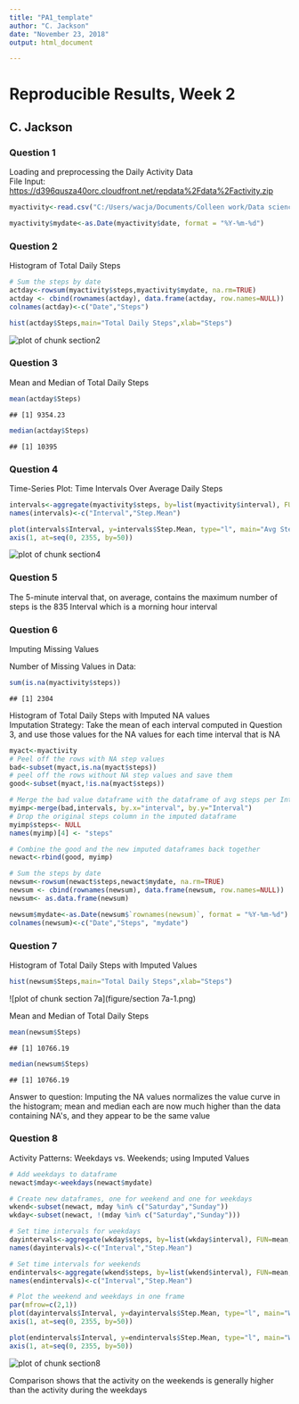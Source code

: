 ```yaml
---
title: "PA1_template"
author: "C. Jackson"
date: "November 23, 2018"
output: html_document

---
```




# Reproducible Results, Week 2
## C. Jackson

### Question 1 
Loading and preprocessing the Daily Activity Data  
File Input: https://d396qusza40orc.cloudfront.net/repdata%2Fdata%2Factivity.zip

```r
myactivity<-read.csv("C:/Users/wacja/Documents/Colleen work/Data science coursera/activity.csv")

myactivity$mydate<-as.Date(myactivity$date, format = "%Y-%m-%d")
```

### Question 2
Histogram of Total Daily Steps


```r
# Sum the steps by date
actday<-rowsum(myactivity$steps,myactivity$mydate, na.rm=TRUE)
actday <- cbind(rownames(actday), data.frame(actday, row.names=NULL))
colnames(actday)<-c("Date","Steps")

hist(actday$Steps,main="Total Daily Steps",xlab="Steps")
```

![plot of chunk section2](figure/section2-1.png)


### Question 3
Mean and Median of Total Daily Steps

```r
mean(actday$Steps)
```

```
## [1] 9354.23
```

```r
median(actday$Steps)
```

```
## [1] 10395
```

### Question 4
Time-Series Plot: Time Intervals Over Average Daily Steps

```r
intervals<-aggregate(myactivity$steps, by=list(myactivity$interval), FUN=mean, na.rm=TRUE)
names(intervals)<-c("Interval","Step.Mean") 

plot(intervals$Interval, y=intervals$Step.Mean, type="l", main="Avg Steps per Time Interval", xlab="Interval", ylab="Avg Steps", xaxt="n")
axis(1, at=seq(0, 2355, by=50))
```

![plot of chunk section4](figure/section4-1.png)

### Question 5
The 5-minute interval that, on average, contains the maximum number of steps is the 835 Interval which is a morning hour interval

### Question 6
Imputing Missing Values

Number of Missing Values in Data:

```r
sum(is.na(myactivity$steps))
```

```
## [1] 2304
```

Histogram of Total Daily Steps with Imputed NA values  
Imputation Strategy: Take the mean of each interval computed in Question 3, and use those values for the NA values for each time interval that is NA

```r
myact<-myactivity
# Peel off the rows with NA step values
bad<-subset(myact,is.na(myact$steps))
# peel off the rows without NA step values and save them
good<-subset(myact,!is.na(myact$steps))

# Merge the bad value dataframe with the dataframe of avg steps per Interval
myimp<-merge(bad,intervals, by.x="interval", by.y="Interval")
# Drop the original steps column in the imputed dataframe
myimp$steps<- NULL
names(myimp)[4] <- "steps"

# Combine the good and the new imputed dataframes back together
newact<-rbind(good, myimp)

# Sum the steps by date
newsum<-rowsum(newact$steps,newact$mydate, na.rm=TRUE)
newsum <- cbind(rownames(newsum), data.frame(newsum, row.names=NULL))
newsum<- as.data.frame(newsum)

newsum$mydate<-as.Date(newsum$`rownames(newsum)`, format = "%Y-%m-%d")
colnames(newsum)<-c("Date","Steps", "mydate")
```

### Question 7
Histogram of Total Daily Steps with Imputed Values

```r
hist(newsum$Steps,main="Total Daily Steps",xlab="Steps")
```

![plot of chunk section 7a](figure/section 7a-1.png)

Mean and Median of Total Daily Steps

```r
mean(newsum$Steps)
```

```
## [1] 10766.19
```

```r
median(newsum$Steps)
```

```
## [1] 10766.19
```

Answer to question: Imputing the NA values normalizes the value curve in the histogram; mean and median each are now much higher than the data containing NA's, and they appear to be the same value

### Question 8
Activity Patterns: Weekdays vs. Weekends; using Imputed Values


```r
# Add weekdays to dataframe
newact$mday<-weekdays(newact$mydate)

# Create new dataframes, one for weekend and one for weekdays
wkend<-subset(newact, mday %in% c("Saturday","Sunday"))
wkday<-subset(newact, !(mday %in% c("Saturday","Sunday")))

# Set time intervals for weekdays
dayintervals<-aggregate(wkday$steps, by=list(wkday$interval), FUN=mean, na.rm=TRUE)
names(dayintervals)<-c("Interval","Step.Mean")

# Set time intervals for weekends
endintervals<-aggregate(wkend$steps, by=list(wkend$interval), FUN=mean, na.rm=TRUE)
names(endintervals)<-c("Interval","Step.Mean")

# Plot the weekend and weekdays in one frame
par(mfrow=c(2,1))
plot(dayintervals$Interval, y=dayintervals$Step.Mean, type="l", main="Weekday Avg Steps per Time Interval", xlab="Interval", ylab="Avg Steps", xaxt="n")
axis(1, at=seq(0, 2355, by=50))

plot(endintervals$Interval, y=endintervals$Step.Mean, type="l", main="Weekend Avg Steps per Time Interval", xlab="Interval", ylab="Avg Steps", xaxt="n")
axis(1, at=seq(0, 2355, by=50))
```

![plot of chunk section8](figure/section8-1.png)


Comparison shows that the activity on the weekends is generally higher than the activity during the weekdays
